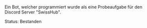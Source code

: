 Ein Bot, welcher programmiert wurde als eine Probeaufgabe für den Discord Server "SwissHub".

Status: Bestanden
